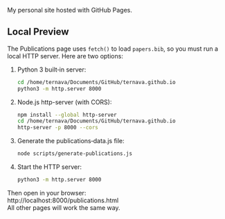 My personal site hosted with GitHub Pages.

## Local Preview

The Publications page uses `fetch()` to load `papers.bib`, so you must run a local HTTP server. Here are two options:

1. Python 3 built‐in server:
   ```bash
   cd /home/ternava/Documents/GitHub/ternava.github.io
   python3 -m http.server 8000
   ```
2. Node.js http-server (with CORS):
   ```bash
   npm install --global http-server
   cd /home/ternava/Documents/GitHub/ternava.github.io
   http-server -p 8000 --cors
   ```

3. Generate the publications‐data.js file:
   ```bash
   node scripts/generate-publications.js
   ```
4. Start the HTTP server:
   ```bash
   python3 -m http.server 8000
   ```

Then open in your browser:  
http://localhost:8000/publications.html  
All other pages will work the same way.